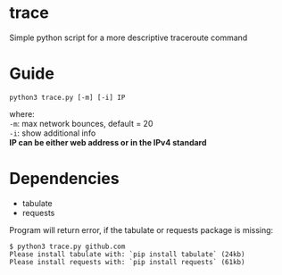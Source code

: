 # trace
Simple python script for a more descriptive traceroute command

# Guide

```
python3 trace.py [-m] [-i] IP
```
where:  
`-m`: max network bounces, default = 20  
`-i`: show additional info  
**IP can be either web address or in the IPv4 standard**

# Dependencies

* tabulate
* requests


Program will return error, if the tabulate or requests package is missing:
```
$ python3 trace.py github.com
Please install tabulate with: `pip install tabulate` (24kb)
Please install requests with: `pip install requests` (61kb)
```
